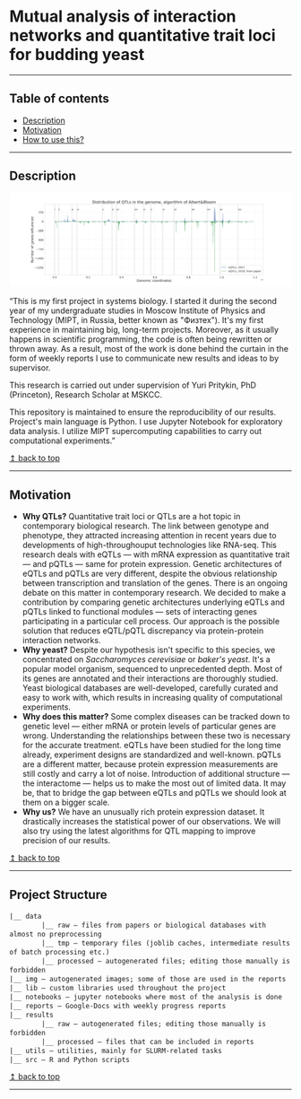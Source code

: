 # Mutual analysis of interaction networks and quantitative trait loci for budding yeast

---
## Table of contents
* [Description](#description)
* [Motivation](#motivation)
* [How to use this?](#how-to-use-this)

---
## Description
![Saccharomyces cerevisiae, the budding yeast](https://raw.githubusercontent.com/ivanov-v-v/PPINs-QTLs-Joint-Analysis/master/img/qtl_distributions/eQTLs_2011_vs_2018.png)

“This is my first project in systems biology. I started it during the second year of my undergraduate studies in Moscow Institute of Physics and Technology (MIPT, in Russia, better known as "Физтех"). It's my first experience in maintaining big, long-term projects. Moreover, as it usually happens in scientific programming, the code is often being rewritten or thrown away. As a result, most of the work is done behind the curtain in the form of weekly reports I use to communicate new results and ideas to by supervisor.

This research is carried out under supervision of Yuri Pritykin, PhD (Princeton), Research Scholar at MSKCC.

This repository is maintained to ensure the reproducibility of our results. Project's main language is Python. I use Jupyter Notebook for exploratory data analysis. I utilize MIPT supercomputing capabilities to carry out computational experiments.”


[↥ back to top](#table-of-contents)

---
## Motivation

* **Why QTLs?** Quantitative trait loci or QTLs are a hot topic in contemporary biological research. The link between 
genotype and phenotype, they attracted increasing attention in recent years due to developments of high-throughouput 
technologies like RNA-seq. This research deals with eQTLs — with mRNA expression as quantitative trait — and pQTLs — 
same for protein expression. Genetic architectures of eQTLs and pQTLs are very different, despite the obvious 
relationship between transcription and translation of the genes. There is an ongoing debate on this matter in contemporary research.
We decided to make a contribution by comparing genetic architectures underlying eQTLs and pQTLs linked to functional
modules — sets of interacting genes participating in a particular cell process. Our approach is the possible solution 
that reduces eQTL/pQTL discrepancy via protein-protein interaction networks.          
* **Why yeast?** Despite our hypothesis isn't specific to this species, we concentrated on *Saccharomyces cerevisiae* 
or *baker's yeast*. It's a popular model organism, sequenced to unprecedented depth. Most of its genes are 
annotated and their interactions are thoroughly studied. Yeast biological databases are well-developed, carefully 
curated and easy to work with, which results in increasing quality of computational experiments.  
* **Why does this matter?** Some complex diseases can be tracked down to genetic level — either mRNA or protein levels
of particular genes are wrong. Understanding the relationships between these two is necessary for the accurate treatment. 
eQTLs have been studied for the long time already, experiment designs are standardized and well-known. 
pQTLs are a different matter, because protein expression measurements are still costly and carry a lot
of noise. Introduction of additional structure — the interactome — helps us to make the most out of limited data. 
It may be, that to bridge the gap between eQTLs and pQTLs we should look at them on a bigger scale.             
* **Why us?** We have an unusually rich protein expression dataset. It drastically increases the statistical 
power of our observations. We will also try using the latest algorithms for QTL mapping to improve precision of our results.

[↥ back to top](#table-of-contents)

---
## Project Structure

```text
|__ data 
        |__ raw — files from papers or biological databases with almost no preprocessing
        |__ tmp — temporary files (joblib caches, intermediate results of batch processing etc.)
        |__ processed — autogenerated files; editing those manually is forbidden
|__ img — autogenerated images; some of those are used in the reports
|__ lib — custom libraries used throughout the project
|__ notebooks — jupyter notebooks where most of the analysis is done
|__ reports — Google-Docs with weekly progress reports 
|__ results
        |__ raw — autogenerated files; editing those manually is forbidden
        |__ processed — files that can be included in reports
|__ utils — utilities, mainly for SLURM-related tasks
|__ src — R and Python scripts
``` 

[↥ back to top](#table-of-contents)

---
